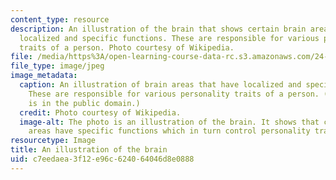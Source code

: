 ```yaml
---
content_type: resource
description: An illustration of the brain that shows certain brain areas which have
  localized and specific functions. These are responsible for various personality
  traits of a person. Photo courtesy of Wikipedia.
file: /media/https%3A/open-learning-course-data-rc.s3.amazonaws.com/24-08j-philosophical-issues-in-brain-science-spring-2009/c7eedaea3f12e96c624064046d8e0888_24-08js09-th.jpg
file_type: image/jpeg
image_metadata:
  caption: An illustration of brain areas that have localized and specific functions.
    These are responsible for various personality traits of a person. (This image
    is in the public domain.)
  credit: Photo courtesy of Wikipedia.
  image-alt: The photo is an illustration of the brain. It shows that certain brain
    areas have specific functions which in turn control personality traits.
resourcetype: Image
title: An illustration of the brain
uid: c7eedaea-3f12-e96c-6240-64046d8e0888
---
```

